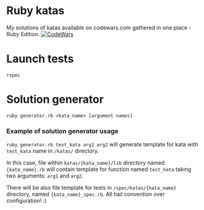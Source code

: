 # Ruby katas
My solutions of katas available on codewars.com gathered in one place - Ruby Edition.
[![CodeWars](https://www.codewars.com/users/Wojcirej/badges/large)](https://www.codewars.com/users/Wojcirej/badges/large "My Honor Badge")
# Launch tests
`rspec`
# Solution generator
`ruby generator.rb <kata_name> [argument names]`
### Example of solution generator usage
`ruby generator.rb test_kata arg1 arg2`
will generate template for kata with `test_kata` name in `/katas/` directory.

In this case, file within `katas/{kata_name}/lib` directory named `{kata_name}.rb` will contain template for function named `test_kata` taking two arguments: `arg1` and `arg2`.

There will be also file template for tests in `/spec/katas/{kata_name}` directory, named `{kata_name}_spec.rb`. All hail convention over configuration! :)
